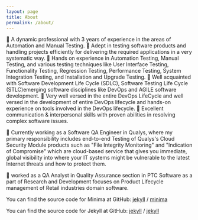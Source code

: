 ```yaml
---
layout: page
title: About
permalink: /about/
---
```


       A dynamic professional with 3 years of experience in the areas of Automation and Manual Testing. 
	Adept in testing software products and handling projects efficiently for delivering the required applications in a very systematic way.
	Hands on experience in  Automation Testing, Manual Testing, and various testing techniques like User Interface Testing, Functionality Testing, Regression Testing, Performance Testing, System Integration Testing, and Installation and Upgrade Testing.
	Well acquainted with Software Development Life Cycle (SDLC),  Software Testing Life Cycle (STLC)emerging software disciplines like DevOps and AGILE software development.
	Very well versed in the entire DevOps LifeCycle and well versed in the development of entire DevOps lifecycle and hands-on experience on tools involved in the DevOps lifecycle. 
	Excellent communication & interpersonal skills with proven abilities in resolving complex software issues.

	Currently working as a Software QA Engineer in Qualys, where  my primary responsibility includes end-to-end Testing of Qualys's Cloud Security Module products such as   "File Integrity Monitoring" and "Indication of Compromise" which are cloud-based service that gives you immediate, global visibility  into where your IT systems might be vulnerable to the latest Internet threats and how to protect them. 

	worked as a QA Analyst in Quality Assurance section in PTC Software as a part of Research and Development focuses on Product Lifecycle management of Retail industries domain software.

You can find the source code for Minima at GitHub:
[jekyll][jekyll-organization] /
[minima](https://github.com/jekyll/minima)

You can find the source code for Jekyll at GitHub:
[jekyll][jekyll-organization] /
[jekyll](https://github.com/jekyll/jekyll)


[jekyll-organization]: https://github.com/jekyll
